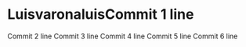 # LuisvaronaluisCommit 1 line
Commit 2 line
Commit 3 line
Commit 4 line
Commit 5 line
Commit 6 line
